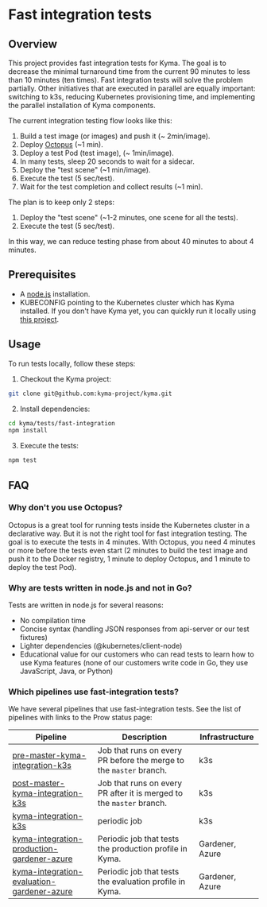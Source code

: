 # Fast integration tests

## Overview

This project provides fast integration tests for Kyma. The goal is to decrease the minimal turnaround time from the current 90 minutes to less than 10 minutes (ten times). Fast integration tests will solve the problem partially. Other initiatives that are executed in parallel are equally important: switching to k3s, reducing Kubernetes provisioning time, and implementing the parallel installation of Kyma components.

The current integration testing flow looks like this:
1. Build a test image (or images) and push it (~ 2min/image).
2. Deploy [Octopus](https://github.com/kyma-incubator/octopus/blob/master/README.md) (~1 min).
3. Deploy a test Pod (test image), (~ 1min/image).
4. In many tests, sleep 20 seconds to wait for a sidecar.
5. Deploy the "test scene" (~1 min/image).
6. Execute the test (5 sec/test).
7. Wait for the test completion and collect results (~1 min).

The plan is to keep only 2 steps:
1. Deploy the "test scene" (~1-2 minutes, one scene for all the tests).
2. Execute the test (5 sec/test).

In this way, we can reduce testing phase from about 40 minutes to about 4 minutes.

## Prerequisites

- A [node.js](https://nodejs.org) installation.
- KUBECONFIG pointing to the Kubernetes cluster which has Kyma installed. If you don't have Kyma yet, you can quickly run it locally using [this project](https://github.com/kyma-incubator/local-kyma).


## Usage

To run tests locally, follow these steps:

1. Checkout the Kyma project:
```bash
git clone git@github.com:kyma-project/kyma.git
```

2. Install dependencies:
```bash
cd kyma/tests/fast-integration
npm install
```

3. Execute the tests:
```bash
npm test
```

## FAQ

### Why don't you use Octopus?
Octopus is a great tool for running tests inside the Kubernetes cluster in a declarative way. But it is not the right tool for fast integration testing. The goal is to execute the tests in 4 minutes. With Octopus, you need 4 minutes or more before the tests even start (2 minutes to build the test image and push it to the Docker registry, 1 minute to deploy Octopus, and 1 minute to deploy the test Pod).

### Why are tests written in node.js and not in Go?

Tests are written in node.js for several reasons:
- No compilation time
- Concise syntax (handling JSON responses from api-server or our test fixtures)
- Lighter dependencies (@kubernetes/client-node)
- Educational value for our customers who can read tests to learn how to use Kyma features (none of our customers write code in Go, they use JavaScript, Java, or Python)

### Which pipelines use fast-integration tests?

We have several pipelines that use fast-integration tests. See the list of pipelines with links to the Prow status page:

Pipeline | Description | Infrastructure
--|--|--|
[pre-master-kyma-integration-k3s](https://status.build.kyma-project.io/?job=pre-master-kyma-integration-k3s) | Job that runs on every PR before the merge to the `master` branch. | k3s
[post-master-kyma-integration-k3s](https://status.build.kyma-project.io/?job=post-master-kyma-integration-k3s) | Job that runs on every PR after it is merged to the `master` branch. | k3s
[kyma-integration-k3s](https://status.build.kyma-project.io/?job=kyma-integration-k3s) | periodic job | k3s
[kyma-integration-production-gardener-azure](https://status.build.kyma-project.io/?job=kyma-integration-production-gardener-azure) | Periodic job that tests the production profile in Kyma. | Gardener, Azure
[kyma-integration-evaluation-gardener-azure](https://status.build.kyma-project.io/?job=kyma-integration-evaluation-gardener-azure) | Periodic job that tests the evaluation profile in Kyma. | Gardener, Azure
